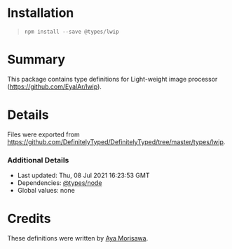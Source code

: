 # Installation
> `npm install --save @types/lwip`

# Summary
This package contains type definitions for Light-weight image processor (https://github.com/EyalAr/lwip).

# Details
Files were exported from https://github.com/DefinitelyTyped/DefinitelyTyped/tree/master/types/lwip.

### Additional Details
 * Last updated: Thu, 08 Jul 2021 16:23:53 GMT
 * Dependencies: [@types/node](https://npmjs.com/package/@types/node)
 * Global values: none

# Credits
These definitions were written by [Aya Morisawa](https://github.com/AyaMorisawa).
